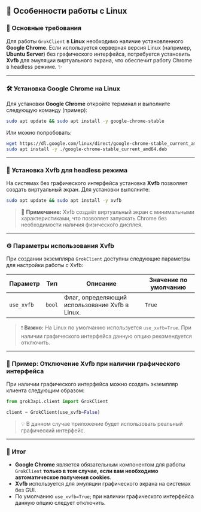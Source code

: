 

## 🐧 **Особенности работы с Linux**


### 🌟 **Основные требования**

Для работы `GrokClient` в **Linux** необходимо наличие установленного **Google Chrome**. Если используется серверная версия Linux (например, **Ubuntu Server**) без графического интерфейса, потребуется установить **Xvfb** для эмуляции виртуального экрана, что обеспечит работу Chrome в headless режиме. ✨

---

### 🛠️ **Установка Google Chrome на Linux**

Для установки **Google Chrome** откройте терминал и выполните следующую команду (пример):

```bash
sudo apt update && sudo apt install -y google-chrome-stable
```

Или можно попробовать:
```bash
wget https://dl.google.com/linux/direct/google-chrome-stable_current_amd64.deb
sudo apt install -y ./google-chrome-stable_current_amd64.deb
```

---

### 🎥 **Установка Xvfb для headless режима**

На системах без графического интерфейса установка **Xvfb** позволяет создать виртуальный экран. Для установки выполните:

```bash
sudo apt update && sudo apt install -y xvfb
```

> 🌟 **Примечание:** Xvfb создаёт виртуальный экран с минимальными характеристиками, что позволяет запускать Chrome без необходимости наличия физического дисплея.

---

### ⚙️ **Параметры использования Xvfb**

При создании экземпляра `GrokClient` доступны следующие параметры для настройки работы с Xvfb:

| Параметр          | Тип    | Описание                                                                      | Значение по умолчанию |
|-------------------|--------|-------------------------------------------------------------------------------|-----------------------|
| `use_xvfb`        | `bool` | Флаг, определяющий использование Xvfb в Linux.                                | `True`                |

> ❗ **Важно:** На Linux по умолчанию используется `use_xvfb=True`. При наличии графического интерфейса данную опцию рекомендуется отключить.

---

### 🌟 **Пример: Отключение Xvfb при наличии графического интерфейса**

При наличии графического интерфейса можно создать экземпляр клиента следующим образом:

```python
from grok3api.client import GrokClient

client = GrokClient(use_xvfb=False)
```

> 💡 В данном случае приложение будет использовать реальный графический интерфейс.

---

### 📌 **Итог**

- **Google Chrome** является обязательным компонентом для работы `GrokClient` **только в том случае, если вам необходимо автоматическое получения cookies**.
- **Xvfb** используется для эмуляции графического экрана на системах без GUI.
- По умолчанию `use_xvfb=True`; при наличии графического интерфейса данную опцию следует отключить.
